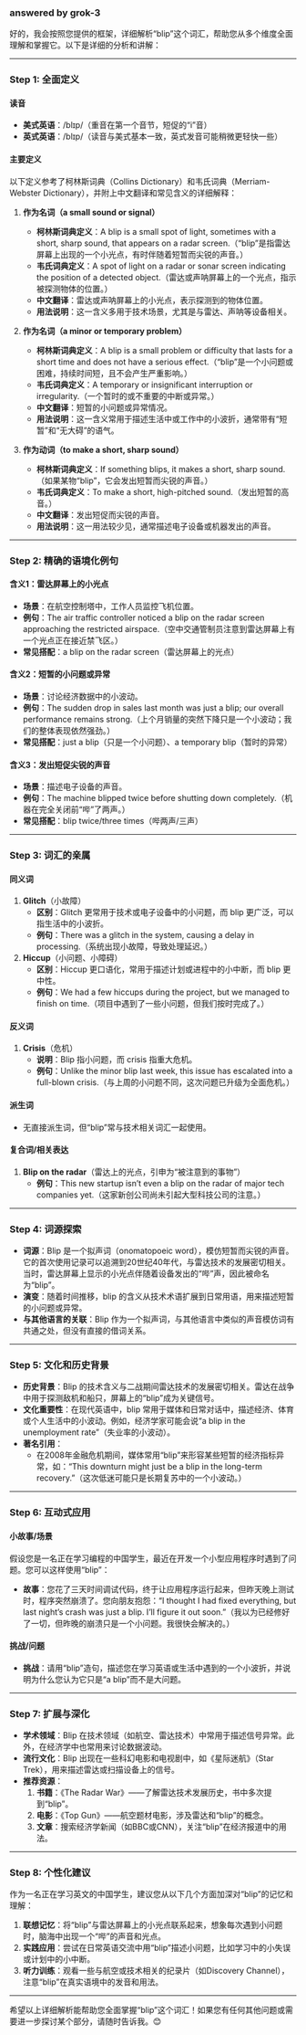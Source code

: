 ### answered by grok-3
好的，我会按照您提供的框架，详细解析“blip”这个词汇，帮助您从多个维度全面理解和掌握它。以下是详细的分析和讲解：

---

### Step 1: 全面定义

#### 读音
- **美式英语**：/blɪp/（重音在第一个音节，短促的“i”音）
- **英式英语**：/blɪp/（读音与美式基本一致，英式发音可能稍微更轻快一些）

#### 主要定义
以下定义参考了柯林斯词典（Collins Dictionary）和韦氏词典（Merriam-Webster Dictionary），并附上中文翻译和常见含义的详细解释：

1. **作为名词（a small sound or signal）**
   - **柯林斯词典定义**：A blip is a small spot of light, sometimes with a short, sharp sound, that appears on a radar screen.（“blip”是指雷达屏幕上出现的一个小光点，有时伴随着短暂而尖锐的声音。）
   - **韦氏词典定义**：A spot of light on a radar or sonar screen indicating the position of a detected object.（雷达或声呐屏幕上的一个光点，指示被探测物体的位置。）
   - **中文翻译**：雷达或声呐屏幕上的小光点，表示探测到的物体位置。
   - **用法说明**：这一含义多用于技术场景，尤其是与雷达、声呐等设备相关。

2. **作为名词（a minor or temporary problem）**
   - **柯林斯词典定义**：A blip is a small problem or difficulty that lasts for a short time and does not have a serious effect.（“blip”是一个小问题或困难，持续时间短，且不会产生严重影响。）
   - **韦氏词典定义**：A temporary or insignificant interruption or irregularity.（一个暂时的或不重要的中断或异常。）
   - **中文翻译**：短暂的小问题或异常情况。
   - **用法说明**：这一含义常用于描述生活中或工作中的小波折，通常带有“短暂”和“无大碍”的语气。

3. **作为动词（to make a short, sharp sound）**
   - **柯林斯词典定义**：If something blips, it makes a short, sharp sound.（如果某物“blip”，它会发出短暂而尖锐的声音。）
   - **韦氏词典定义**：To make a short, high-pitched sound.（发出短暂的高音。）
   - **中文翻译**：发出短促而尖锐的声音。
   - **用法说明**：这一用法较少见，通常描述电子设备或机器发出的声音。

---

### Step 2: 精确的语境化例句

#### 含义1：雷达屏幕上的小光点
- **场景**：在航空控制塔中，工作人员监控飞机位置。
- **例句**：The air traffic controller noticed a blip on the radar screen approaching the restricted airspace.（空中交通管制员注意到雷达屏幕上有一个光点正在接近禁飞区。）
- **常见搭配**：a blip on the radar screen（雷达屏幕上的光点）

#### 含义2：短暂的小问题或异常
- **场景**：讨论经济数据中的小波动。
- **例句**：The sudden drop in sales last month was just a blip; our overall performance remains strong.（上个月销量的突然下降只是一个小波动；我们的整体表现依然强劲。）
- **常见搭配**：just a blip（只是一个小问题）、a temporary blip（暂时的异常）

#### 含义3：发出短促尖锐的声音
- **场景**：描述电子设备的声音。
- **例句**：The machine blipped twice before shutting down completely.（机器在完全关闭前“哔”了两声。）
- **常见搭配**：blip twice/three times（哔两声/三声）

---

### Step 3: 词汇的亲属

#### 同义词
1. **Glitch**（小故障）
   - **区别**：Glitch 更常用于技术或电子设备中的小问题，而 blip 更广泛，可以指生活中的小波折。
   - **例句**：There was a glitch in the system, causing a delay in processing.（系统出现小故障，导致处理延迟。）
2. **Hiccup**（小问题、小障碍）
   - **区别**：Hiccup 更口语化，常用于描述计划或进程中的小中断，而 blip 更中性。
   - **例句**：We had a few hiccups during the project, but we managed to finish on time.（项目中遇到了一些小问题，但我们按时完成了。）

#### 反义词
1. **Crisis**（危机）
   - **说明**：Blip 指小问题，而 crisis 指重大危机。
   - **例句**：Unlike the minor blip last week, this issue has escalated into a full-blown crisis.（与上周的小问题不同，这次问题已升级为全面危机。）

#### 派生词
- 无直接派生词，但“blip”常与技术相关词汇一起使用。

#### 复合词/相关表达
1. **Blip on the radar**（雷达上的光点，引申为“被注意到的事物”）
   - **例句**：This new startup isn’t even a blip on the radar of major tech companies yet.（这家新创公司尚未引起大型科技公司的注意。）

---

### Step 4: 词源探索

- **词源**：Blip 是一个拟声词（onomatopoeic word），模仿短暂而尖锐的声音。它的首次使用记录可以追溯到20世纪40年代，与雷达技术的发展密切相关。当时，雷达屏幕上显示的小光点伴随着设备发出的“哔”声，因此被命名为“blip”。
- **演变**：随着时间推移，blip 的含义从技术术语扩展到日常用语，用来描述短暂的小问题或异常。
- **与其他语言的关联**：Blip 作为一个拟声词，与其他语言中类似的声音模仿词有共通之处，但没有直接的借词关系。

---

### Step 5: 文化和历史背景

- **历史背景**：Blip 的技术含义与二战期间雷达技术的发展密切相关。雷达在战争中用于探测敌机和船只，屏幕上的“blip”成为关键信号。
- **文化重要性**：在现代英语中，blip 常用于媒体和日常对话中，描述经济、体育或个人生活中的小波动。例如，经济学家可能会说“a blip in the unemployment rate”（失业率的小波动）。
- **著名引用**：
  - 在2008年金融危机期间，媒体常用“blip”来形容某些短暂的经济指标异常，如：“This downturn might just be a blip in the long-term recovery.”（这次低迷可能只是长期复苏中的一个小波动。）

---

### Step 6: 互动式应用

#### 小故事/场景
假设您是一名正在学习编程的中国学生，最近在开发一个小型应用程序时遇到了问题。您可以这样使用“blip”：
- **故事**：您花了三天时间调试代码，终于让应用程序运行起来，但昨天晚上测试时，程序突然崩溃了。您向朋友抱怨：“I thought I had fixed everything, but last night’s crash was just a blip. I’ll figure it out soon.”（我以为已经修好了一切，但昨晚的崩溃只是一个小问题。我很快会解决的。）

#### 挑战/问题
- **挑战**：请用“blip”造句，描述您在学习英语或生活中遇到的一个小波折，并说明为什么您认为它只是“a blip”而不是大问题。

---

### Step 7: 扩展与深化

- **学术领域**：Blip 在技术领域（如航空、雷达技术）中常用于描述信号异常。此外，在经济学中也常用来讨论数据波动。
- **流行文化**：Blip 出现在一些科幻电影和电视剧中，如《星际迷航》（Star Trek），用来描述雷达或扫描设备上的信号。
- **推荐资源**：
  1. **书籍**：《The Radar War》——了解雷达技术发展历史，书中多次提到“blip”。
  2. **电影**：《Top Gun》——航空题材电影，涉及雷达和“blip”的概念。
  3. **文章**：搜索经济学新闻（如BBC或CNN），关注“blip”在经济报道中的用法。

---

### Step 8: 个性化建议

作为一名正在学习英文的中国学生，建议您从以下几个方面加深对“blip”的记忆和理解：
1. **联想记忆**：将“blip”与雷达屏幕上的小光点联系起来，想象每次遇到小问题时，脑海中出现一个“哔”的声音和光点。
2. **实践应用**：尝试在日常英语交流中用“blip”描述小问题，比如学习中的小失误或计划中的小中断。
3. **听力训练**：观看一些与航空或技术相关的纪录片（如Discovery Channel），注意“blip”在真实语境中的发音和用法。

---

希望以上详细解析能帮助您全面掌握“blip”这个词汇！如果您有任何其他问题或需要进一步探讨某个部分，请随时告诉我。😊